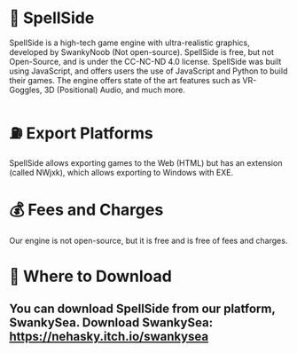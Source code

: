 # 👾 SpellSide
SpellSide is a high-tech game engine with ultra-realistic graphics, developed by SwankyNoob (Not open-source). SpellSide is free, but not Open-Source, and is under the CC-NC-ND 4.0 license. SpellSide was built using JavaScript, and offers users the use of JavaScript and Python to build their games. The engine offers state of the art features such as VR-Goggles, 3D (Positional) Audio, and much more.

# ⛽ Export Platforms
SpellSide allows exporting games to the Web (HTML) but has an extension (called NWjxk), which allows exporting to Windows with EXE.

# 💰 Fees and Charges
Our engine is not open-source, but it is free and is free of fees and charges.

# 🧁 Where to Download
You can download SpellSide from our platform, SwankySea. Download SwankySea:
https://nehasky.itch.io/swankysea
---------------------------------


